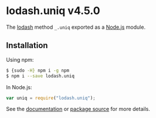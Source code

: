 # lodash.uniq v4.5.0

The [lodash](https://lodash.com/) method `_.uniq` exported as a [Node.js](https://nodejs.org/) module.

## Installation

Using npm:

```bash
$ {sudo -H} npm i -g npm
$ npm i --save lodash.uniq
```

In Node.js:

```js
var uniq = require("lodash.uniq");
```

See the [documentation](https://lodash.com/docs#uniq) or [package source](https://github.com/lodash/lodash/blob/4.5.0-npm-packages/lodash.uniq) for more details.
